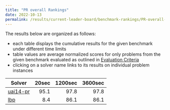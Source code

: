 ```yaml
---
title: "PR overall Rankings"
date: 2022-10-13
permalink: /results/current-leader-board/benchmark-rankings/PR-overall-rankings
---
```




The results below are organized as follows:
- each table displays the cumulative results for the given benchmark under different time limits
- table values are average normalized scores for only problems from the given benchmark evaluated as outlined in [Evaluation Criteria](https://uaicompetition.github.io/uci-2022/results/evaluation-criteria/)
- clicking on a solver name links to its results on individual problem instances


|                     Solver                      | 20sec | 1200sec | 3600sec |
| ----------------------------------------------- | ----: | ------: | ------: |
| [uai14-pr](../solver-scores/uai14-pr-scores.md) |  95.1 |    97.8 |    97.8 |
| [lbp](../solver-scores/lbp-scores.md)           |   8.4 |    86.1 |    86.1 |


